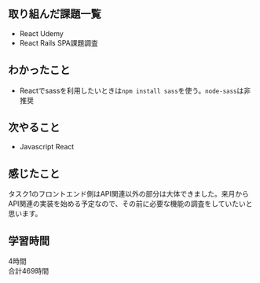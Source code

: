 ## 取り組んだ課題一覧
- React Udemy
- React Rails SPA課題調査

## わかったこと
- Reactでsassを利用したいときは``npm install sass``を使う。``node-sass``は非推奨

## 次やること
- Javascript React

## 感じたこと
タスク1のフロントエンド側はAPI関連以外の部分は大体できました。来月からAPI関連の実装を始める予定なので、その前に必要な機能の調査をしていたいと思います。

## 学習時間
4時間<br />
合計469時間
